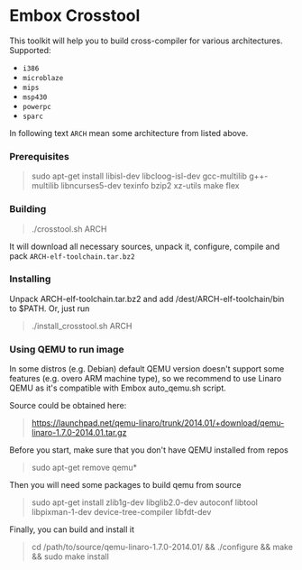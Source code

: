 # Embox Crosstool
This toolkit will help you to build cross-compiler for various architectures. Supported:
* `i386`
* `microblaze`
* `mips`
* `msp430`
* `powerpc`
* `sparc`

In following text `ARCH` mean some architecture from  listed above.

### Prerequisites
> sudo apt-get install libisl-dev libcloog-isl-dev gcc-multilib g++-multilib libncurses5-dev texinfo bzip2 xz-utils make flex

### Building
> ./crosstool.sh ARCH

It will download all necessary sources, unpack it, configure, compile and pack `ARCH-elf-toolchain.tar.bz2`

### Installing
Unpack ARCH-elf-toolchain.tar.bz2 and add /dest/ARCH-elf-toolchain/bin to $PATH. Or, just run
> ./install_crosstool.sh ARCH

### Using QEMU to run image

In some distros (e.g. Debian) default QEMU version doesn't support some features (e.g. overo ARM machine type), so we recommend to use Linaro QEMU as it's compatible with Embox auto_qemu.sh script.

Source could be obtained here:
> https://launchpad.net/qemu-linaro/trunk/2014.01/+download/qemu-linaro-1.7.0-2014.01.tar.gz

Before you start, make sure that you don't have QEMU installed from repos
> sudo apt-get remove qemu*

Then you will need some packages to build qemu from source
> sudo apt-get install zlib1g-dev libglib2.0-dev autoconf libtool libpixman-1-dev device-tree-compiler libfdt-dev

Finally, you can build and install it
> cd /path/to/source/qemu-linaro-1.7.0-2014.01/ && ./configure && make && sudo make install
